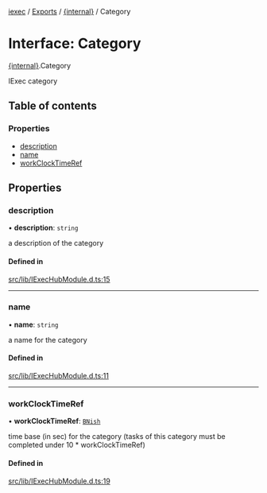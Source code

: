 [iexec](../README.md) / [Exports](../modules.md) / [{internal}](../modules/internal_.md) / Category

# Interface: Category

[{internal}](../modules/internal_.md).Category

IExec category

## Table of contents

### Properties

- [description](internal_.Category.md#description)
- [name](internal_.Category.md#name)
- [workClockTimeRef](internal_.Category.md#workclocktimeref)

## Properties

### description

• **description**: `string`

a description of the category

#### Defined in

[src/lib/IExecHubModule.d.ts:15](https://github.com/iExecBlockchainComputing/iexec-sdk/blob/4161173/src/lib/IExecHubModule.d.ts#L15)

___

### name

• **name**: `string`

a name for the category

#### Defined in

[src/lib/IExecHubModule.d.ts:11](https://github.com/iExecBlockchainComputing/iexec-sdk/blob/4161173/src/lib/IExecHubModule.d.ts#L11)

___

### workClockTimeRef

• **workClockTimeRef**: [`BNish`](../modules/internal_.md#bnish)

time base (in sec) for the category (tasks of this category must be completed under 10 * workClockTimeRef)

#### Defined in

[src/lib/IExecHubModule.d.ts:19](https://github.com/iExecBlockchainComputing/iexec-sdk/blob/4161173/src/lib/IExecHubModule.d.ts#L19)
